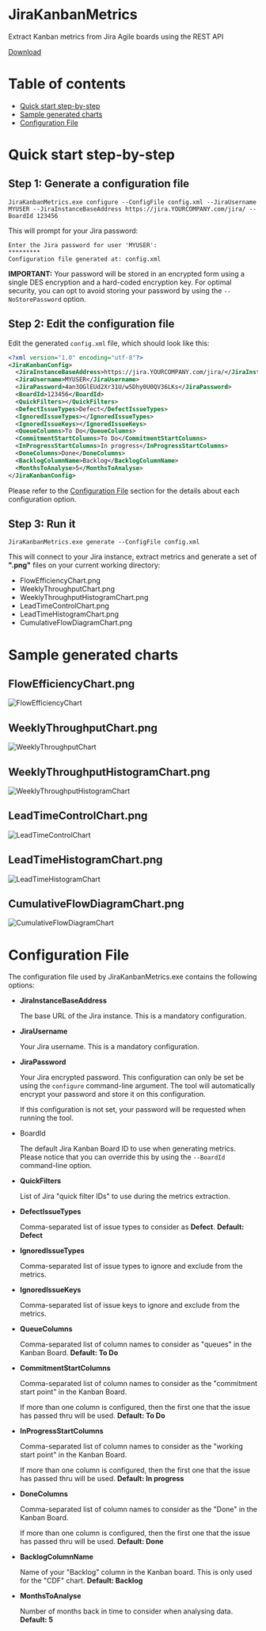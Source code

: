 # JiraKanbanMetrics
Extract Kanban metrics from Jira Agile boards using the REST API

[Download](https://github.com/rodrigozr/JiraKanbanMetrics/releases)

# Table of contents

   * [Quick start step-by-step](#quick-start-step-by-step)
   * [Sample generated charts](#sample-generated-charts)
   * [Configuration File](#configuration-file)

# Quick start step-by-step
## Step 1: Generate a configuration file

`JiraKanbanMetrics.exe configure --ConfigFile config.xml --JiraUsername MYUSER --JiraInstanceBaseAddress https://jira.YOURCOMPANY.com/jira/ --BoardId 123456`

This will prompt for your Jira password:

```
Enter the Jira password for user 'MYUSER':
*********
Configuration file generated at: config.xml
```

**IMPORTANT:** Your password will be stored in an encrypted form using a single DES encryption and a hard-coded encryption key. For optimal security, you can opt to avoid storing your password by using the `--NoStorePassword` option.

## Step 2: Edit the configuration file
Edit the generated `config.xml` file, which should look like this:
```xml
<?xml version="1.0" encoding="utf-8"?>
<JiraKanbanConfig>
  <JiraInstanceBaseAddress>https://jira.YOURCOMPANY.com/jira/</JiraInstanceBaseAddress>
  <JiraUsername>MYUSER</JiraUsername>
  <JiraPassword>4an3OGlEUd2Xr31U/w5Dhy0U0QV36LKs</JiraPassword>
  <BoardId>123456</BoardId>
  <QuickFilters></QuickFilters>
  <DefectIssueTypes>Defect</DefectIssueTypes>
  <IgnoredIssueTypes></IgnoredIssueTypes>
  <IgnoredIssueKeys></IgnoredIssueKeys>
  <QueueColumns>To Do</QueueColumns>
  <CommitmentStartColumns>To Do</CommitmentStartColumns>
  <InProgressStartColumns>In progress</InProgressStartColumns>
  <DoneColumns>Done</DoneColumns>
  <BacklogColumnName>Backlog</BacklogColumnName>
  <MonthsToAnalyse>5</MonthsToAnalyse>
</JiraKanbanConfig>
```
Please refer to the [Configuration File](#configuration-file) section for the details about each configuration option.

## Step 3: Run it

`JiraKanbanMetrics.exe generate --ConfigFile config.xml`

This will connect to your Jira instance, extract metrics and generate a set of **".png"** files on your current working directory:
  * FlowEfficiencyChart.png
  * WeeklyThroughputChart.png
  * WeeklyThroughputHistogramChart.png
  * LeadTimeControlChart.png
  * LeadTimeHistogramChart.png
  * CumulativeFlowDiagramChart.png

# Sample generated charts

## FlowEfficiencyChart.png
![FlowEfficiencyChart](images/FlowEfficiencyChart.png)
## WeeklyThroughputChart.png
![WeeklyThroughputChart](images/WeeklyThroughputChart.png)
## WeeklyThroughputHistogramChart.png
![WeeklyThroughputHistogramChart](images/WeeklyThroughputHistogramChart.png)
## LeadTimeControlChart.png
![LeadTimeControlChart](images/LeadTimeControlChart.png)
## LeadTimeHistogramChart.png
![LeadTimeHistogramChart](images/LeadTimeHistogramChart.png)
## CumulativeFlowDiagramChart.png
![CumulativeFlowDiagramChart](images/CumulativeFlowDiagramChart.png)

# Configuration File
The configuration file used by JiraKanbanMetrics.exe contains the following options:
  * **JiraInstanceBaseAddress**
    
    The base URL of the Jira instance. This is a mandatory configuration.
  * **JiraUsername**
    
    Your Jira username. This is a mandatory configuration.
  * **JiraPassword**
    
    Your Jira encrypted password. This configuration can only be set be using the `configure` command-line argument. The tool will automatically encrypt your password and store it on this configuration.
    
    If this configuration is not set, your password will be requested when running the tool.
  * BoardId
  
    The default Jira Kanban Board ID to use when generating metrics. Please notice that you can override this by using the `--BoardId` command-line option.
  * **QuickFilters**
  
    List of Jira "quick filter IDs" to use during the metrics extraction.
  * **DefectIssueTypes**
  
    Comma-separated list of issue types to consider as **Defect**.
    **Default: Defect**
  * **IgnoredIssueTypes**
  
    Comma-separated list of issue types to ignore and exclude from the metrics.
  * **IgnoredIssueKeys**
  
    Comma-separated list of issue keys to ignore and exclude from the metrics.
  * **QueueColumns**
  
    Comma-separated list of column names to consider as "queues" in the Kanban Board.
    **Default: To Do**
  * **CommitmentStartColumns**
  
    Comma-separated list of column names to consider as the "commitment start point" in the Kanban Board.
    
    If more than one column is configured, then the first one that the issue has passed thru will be used.
    **Default: To Do**
  * **InProgressStartColumns**
  
    Comma-separated list of column names to consider as the "working start point" in the Kanban Board.
    
    If more than one column is configured, then the first one that the issue has passed thru will be used.
    **Default: In progress**
  * **DoneColumns**
  
    Comma-separated list of column names to consider as the "Done" in the Kanban Board.
    
    If more than one column is configured, then the first one that the issue has passed thru will be used.
    **Default: Done**
  * **BacklogColumnName**
  
    Name of your "Backlog" column in the Kanban board. This is only used for the "CDF" chart.
    **Default: Backlog**
  * **MonthsToAnalyse**
  
    Number of months back in time to consider when analysing data.
    **Default: 5**
